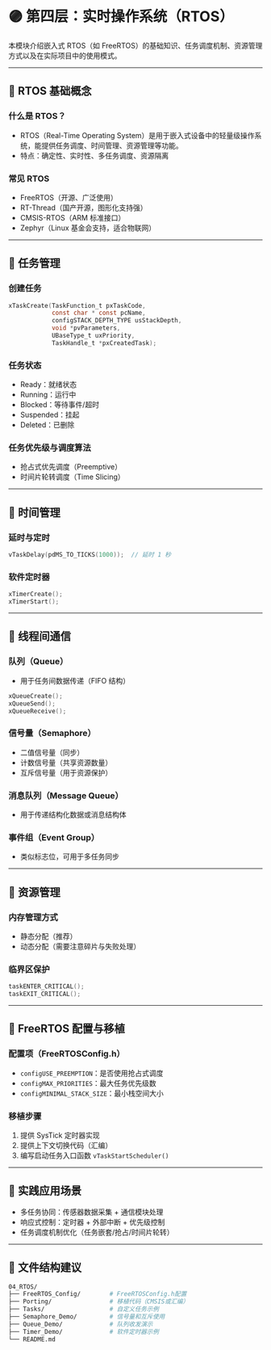 # 🟣 第四层：实时操作系统（RTOS）

本模块介绍嵌入式 RTOS（如 FreeRTOS）的基础知识、任务调度机制、资源管理方式以及在实际项目中的使用模式。

---

## 🔹 RTOS 基础概念

### 什么是 RTOS？
- RTOS（Real-Time Operating System）是用于嵌入式设备中的轻量级操作系统，能提供任务调度、时间管理、资源管理等功能。
- 特点：确定性、实时性、多任务调度、资源隔离

### 常见 RTOS
- FreeRTOS（开源、广泛使用）
- RT-Thread（国产开源，图形化支持强）
- CMSIS-RTOS（ARM 标准接口）
- Zephyr（Linux 基金会支持，适合物联网）

---

## 🔹 任务管理

### 创建任务
```c
xTaskCreate(TaskFunction_t pxTaskCode,
            const char * const pcName,
            configSTACK_DEPTH_TYPE usStackDepth,
            void *pvParameters,
            UBaseType_t uxPriority,
            TaskHandle_t *pxCreatedTask);
```

### 任务状态
- Ready：就绪状态
- Running：运行中
- Blocked：等待事件/超时
- Suspended：挂起
- Deleted：已删除

### 任务优先级与调度算法
- 抢占式优先调度（Preemptive）
- 时间片轮转调度（Time Slicing）

---

## 🔹 时间管理

### 延时与定时
```c
vTaskDelay(pdMS_TO_TICKS(1000));  // 延时 1 秒
```

### 软件定时器
```c
xTimerCreate();
xTimerStart();
```

---

## 🔹 线程间通信

### 队列（Queue）
- 用于任务间数据传递（FIFO 结构）
```c
xQueueCreate();
xQueueSend();
xQueueReceive();
```

### 信号量（Semaphore）
- 二值信号量（同步）
- 计数信号量（共享资源数量）
- 互斥信号量（用于资源保护）

### 消息队列（Message Queue）
- 用于传递结构化数据或消息结构体

### 事件组（Event Group）
- 类似标志位，可用于多任务同步

---

## 🔹 资源管理

### 内存管理方式
- 静态分配（推荐）
- 动态分配（需要注意碎片与失败处理）

### 临界区保护
```c
taskENTER_CRITICAL();
taskEXIT_CRITICAL();
```

---

## 🔹 FreeRTOS 配置与移植

### 配置项（FreeRTOSConfig.h）
- `configUSE_PREEMPTION`：是否使用抢占式调度
- `configMAX_PRIORITIES`：最大任务优先级数
- `configMINIMAL_STACK_SIZE`：最小栈空间大小

### 移植步骤
1. 提供 SysTick 定时器实现
2. 提供上下文切换代码（汇编）
3. 编写启动任务入口函数 `vTaskStartScheduler()`

---

## 🔹 实践应用场景

- 多任务协同：传感器数据采集 + 通信模块处理
- 响应式控制：定时器 + 外部中断 + 优先级控制
- 任务调度机制优化（任务嵌套/抢占/时间片轮转）

---

## 📁 文件结构建议

```bash
04_RTOS/
├── FreeRTOS_Config/        # FreeRTOSConfig.h配置
├── Porting/                # 移植代码（CMSIS或汇编）
├── Tasks/                  # 自定义任务示例
├── Semaphore_Demo/         # 信号量和互斥使用
├── Queue_Demo/             # 队列收发演示
├── Timer_Demo/             # 软件定时器示例
└── README.md
```